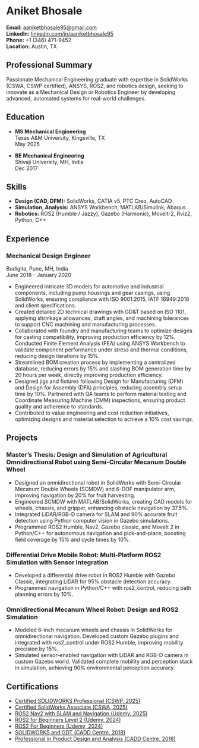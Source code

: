 # Aniket Bhosale

**Email:** aaniketbhosale95@gmail.com  
**LinkedIn:** [linkedin.com/in/aaniketbhosale95](https://linkedin.com/in/aaniketbhosale95)  
**Phone:** +1 (346) 471-9452  
**Location:** Austin, TX  

## Professional Summary

Passionate Mechanical Engineering graduate with expertise in SolidWorks (CSWA, CSWP certified), ANSYS, ROS2, and robotics design, seeking to innovate as a Mechanical Design or Robotics Engineer by developing advanced, automated systems for real-world challenges.

## Education

- **MS Mechanical Engineering**  
  Texas A&M University, Kingsville, TX  
  May 2025  

- **BE Mechanical Engineering**  
  Shivaji University, MH, India  
  Dec 2017  

## Skills

- **Design (CAD, DFM):** SolidWorks, CATIA v5, PTC Creo, AutoCAD  
- **Simulation, Analysis:** ANSYS Workbench, MATLAB/Simulink, Abaqus  
- **Robotics:** ROS2 (Humble / Jazzy), Gazebo (Harmonic), MoveIt-2, Rviz2, Python, C++  

## Experience

### Mechanical Design Engineer  
Budigita, Pune, MH, India  
June 2018 - January 2020  

- Engineered intricate 3D models for automotive and industrial components, including pump housings and gear casings, using SolidWorks, ensuring compliance with ISO 9001:2015, IATF 16949:2016 and client specifications.  
- Created detailed 2D technical drawings with GD&T based on ISO 1101, applying shrinkage allowances, draft angles, and machining tolerances to support CNC machining and manufacturing processes.  
- Collaborated with foundry and manufacturing teams to optimize designs for casting compatibility, improving production efficiency by 12%. Conducted Finite Element Analysis (FEA) using ANSYS Workbench to validate component performance under stress and thermal conditions, reducing design iterations by 15%.  
- Streamlined BOM creation process by implementing a centralized database, reducing errors by 15% and slashing BOM generation time by 20 hours per week, directly improving production efficiency.  
- Designed jigs and fixtures following Design for Manufacturing (DFM) and Design for Assembly (DFA) principles, reducing assembly setup time by 10%. Partnered with QA teams to perform material testing and Coordinate Measuring Machine (CMM) inspections, ensuring product quality and adherence to standards.  
- Contributed to value engineering and cost reduction initiatives, optimizing designs and material selection to achieve a 10% cost savings.  

## Projects

### Master’s Thesis: Design and Simulation of Agricultural Omnidirectional Robot using Semi-Circular Mecanum Double Wheel  

- Designed an omnidirectional robot in SolidWorks with Semi-Circular Mecanum Double Wheels (SCMDW) and 6-DOF manipulator arm, improving navigation by 20% for fruit harvesting.  
- Engineered SCMDW with MATLAB/SolidWorks, creating CAD models for wheels, chassis, and gripper, enhancing obstacle navigation by 37.5%.  
- Integrated LiDAR/RGB-D camera for SLAM and 90% accurate fruit detection using Python computer vision in Gazebo simulations.  
- Programmed ROS2 Humble, Nav2, Gazebo classic, and MoveIt 2 in Python/C++ for autonomous navigation and pick-and-place, boosting field coverage by 15% and cycle times by 10%.  

### Differential Drive Mobile Robot: Multi-Platform ROS2 Simulation with Sensor Integration  

- Developed a differential drive robot in ROS2 Humble with Gazebo Classic, integrating LiDAR for 95% obstacle detection accuracy.  
- Programmed navigation in Python/C++ with ros2_control, reducing path planning errors by 10%.  

### Omnidirectional Mecanum Wheel Robot: Design and ROS2 Simulation  

- Modeled 6-inch mecanum wheels and chassis in SolidWorks for omnidirectional navigation. Developed custom Gazebo plugins and integrated with ros2_control under ROS2 Humble, improving mobility precision by 15%.  
- Simulated sensor-enabled navigation with LiDAR and RGB-D camera in custom Gazebo world. Validated complete mobility and perception stack in simulation, achieving 90% environmental perception accuracy.  

## Certifications

- [Certified SOLIDWORKS Professional (CSWP, 2025)](certificates/CSWP_C-3FBKN5XLCY.pdf)  
- [Certified SolidWorks Associate (CSWA, 2025)](certificates/CSWA_C-37TJ8N4YZF.pdf)  
- [ROS2 Nav2 with SLAM and Navigation (Udemy, 2025)](https://www.udemy.com/certificate/UC-07b0d254-013e-461f-9f44-ca6680fd6045/?utm_campaign=email&utm_medium=email&utm_source=sendgrid.com)  
- [ROS2 for Beginners Level 2 (Udemy, 2024)](https://www.udemy.com/certificate/UC-9f66dbda-cdad-4f04-8e5b-02d91d89e69f/)  
- [ROS2 For Beginners (Udemy, 2024)](https://www.udemy.com/certificate/UC-1b5b9c0d-df1e-4dd1-916e-c3aa5720a496/)  
- [SOLIDWORKS and GDT (CADD Centre, 2018)](https://registry.caddcentre.com/ghbji.php?asdsad=aG1SN253WXNvdkIxeWxJVkFOS0E3NjdMZEd0WHd1YmZ3ZC9ENWQ3NmhsV1BqYy9yajBCRFYxc3E4d1hWdXVpYg==)  
- [Professional in Product Design and Analysis (CADD Centre, 2018)](https://registry.caddcentre.com/ghbji.php?asdsad=aG1SN253WXNvdkIxeWxJVkFOS0E3NFZSSktMM3ErWnpmeUcvVmJoVnA4ZkI2VnNkamlkem5ZOFFRWThzdm8zag==)
